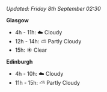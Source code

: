 *Updated: Friday 8th September 02:30*

**Glasgow**

* 4h - 11h: :cloud: Cloudy
* 12h - 14h: :partly_sunny: Partly Cloudy
* 15h: :sunny: Clear

**Edinburgh**

* 4h - 10h: :cloud: Cloudy
* 11h - 15h: :partly_sunny: Partly Cloudy
